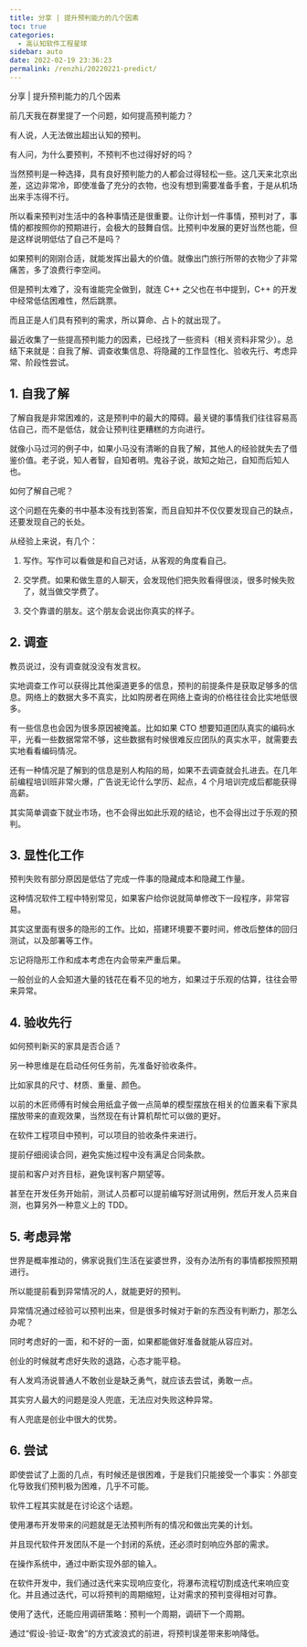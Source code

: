 ```yaml
---
title: 分享 | 提升预判能力的几个因素
toc: true
categories: 
  - 高认知软件工程星球
sidebar: auto
date: 2022-02-19 23:36:23
permalink: /renzhi/20220221-predict/
---
```


分享 | 提升预判能力的几个因素

前几天我在群里提了一个问题，如何提高预判能力？

有人说，人无法做出超出认知的预判。

有人问，为什么要预判，不预判不也过得好好的吗？

当然预判是一种选择，具有良好预判能力的人都会过得轻松一些。这几天来北京出差，这边非常冷，即使准备了充分的衣物，也没有想到需要准备手套，于是从机场出来手冻得不行。

所以看来预判对生活中的各种事情还是很重要。让你计划一件事情，预判对了，事情的都按照你的预期进行，会极大的鼓舞自信。比预判中发展的更好当然也能，但是这样说明低估了自己不是吗？

如果预判的刚刚合适，就能发挥出最大的价值。就像出门旅行所带的衣物少了非常痛苦，多了浪费行李空间。

但是预判太难了，没有谁能完全做到，就连 C++ 之父也在书中提到，C++ 的开发中经常低估困难性，然后跳票。

而且正是人们具有预判的需求，所以算命、占卜的就出现了。

最近收集了一些提高预判能力的因素，已经找了一些资料（相关资料非常少）。总结下来就是：自我了解、调查收集信息、将隐藏的工作显性化、验收先行、考虑异常、阶段性尝试。

## 1. 自我了解

了解自我是非常困难的，这是预判中的最大的障碍。最关键的事情我们往往容易高估自己，而不是低估，就会让预判往更糟糕的方向进行。

就像小马过河的例子中，如果小马没有清晰的自我了解，其他人的经验就失去了借鉴价值。老子说，知人者智，自知者明。鬼谷子说，故知之始己，自知而后知人也。

如何了解自己呢？

这个问题在先秦的书中基本没有找到答案，而且自知并不仅仅要发现自己的缺点，还要发现自己的长处。

从经验上来说，有几个：

1. 写作。写作可以看做是和自己对话，从客观的角度看自己。

2. 交学费。如果和做生意的人聊天，会发现他们把失败看得很淡，很多时候失败了，就当做交学费了。

3. 交个靠谱的朋友。这个朋友会说出你真实的样子。

## 2. 调查 

教员说过，没有调查就没没有发言权。

实地调查工作可以获得比其他渠道更多的信息，预判的前提条件是获取足够多的信息。网络上的数据大多不真实，比如购房者在网络上查询的价格往往会比实地低很多。

有一些信息也会因为很多原因被掩盖。比如如果 CTO 想要知道团队真实的编码水平，光看一些数据常常不够，这些数据有时候很难反应团队的真实水平，就需要去实地看看编码情况。

还有一种情况是了解到的信息是别人构陷的局，如果不去调查就会扎进去。在几年前编程培训班非常火爆，广告说无论什么学历、起点，4 个月培训完成后都能获得高薪。

其实简单调查下就业市场，也不会得出如此乐观的结论，也不会得出过于乐观的预判。

## 3. 显性化工作 

预判失败有部分原因是低估了完成一件事的隐藏成本和隐藏工作量。

这种情况软件工程中特别常见，如果客户给你说就简单修改下一段程序，非常容易。

其实这里面有很多的隐形的工作。比如，搭建环境要不要时间，修改后整体的回归测试，以及部署等工作。

忘记将隐形工作和成本考虑在内会带来严重后果。

一般创业的人会知道大量的钱花在看不见的地方，如果过于乐观的估算，往往会带来异常。

## 4. 验收先行

如何预判新买的家具是否合适？

另一种思维是在启动任何任务前，先准备好验收条件。

比如家具的尺寸、材质、重量、颜色。

以前的木匠师傅有时候会用纸盒子做一点简单的模型摆放在相关的位置来看下家具摆放带来的直观效果，当然现在有计算机帮忙可以做的更好。

在软件工程项目中预判，可以项目的验收条件来进行。

提前仔细阅读合同，避免实施过程中没有满足合同条款。

提前和客户对齐目标，避免误判客户期望等。

甚至在开发任务开始前，测试人员都可以提前编写好测试用例，然后开发人员来自测，也算另外一种意义上的 TDD。

## 5. 考虑异常

世界是概率推动的，佛家说我们生活在娑婆世界，没有办法所有的事情都按照预期进行。

所以能提前看到异常情况的人，就能更好的预判。

异常情况通过经验可以预判出来，但是很多时候对于新的东西没有判断力，那怎么办呢？

同时考虑好的一面，和不好的一面，如果都能做好准备就能从容应对。

创业的时候就考虑好失败的退路，心态才能平稳。

有人发鸡汤说普通人不敢创业是缺乏勇气，就应该去尝试，勇敢一点。

其实穷人最大的问题是没人兜底，无法应对失败这种异常。

有人兜底是创业中很大的优势。

## 6. 尝试

即使尝试了上面的几点，有时候还是很困难，于是我们只能接受一个事实：外部变化导致我们预判极为困难，几乎不可能。

软件工程其实就是在讨论这个话题。

使用瀑布开发带来的问题就是无法预判所有的情况和做出完美的计划。

并且现代软件开发团队不是一个封闭的系统，还必须时刻响应外部的需求。

在操作系统中，通过中断实现外部的输入。

在软件开发中，我们通过迭代来实现响应变化，将瀑布流程切割成迭代来响应变化。并且通过迭代，可以将预判的周期缩短，让对需求的预判变得相对可靠。

使用了迭代，还能应用调研策略：预判一个周期，调研下一个周期。

通过“假设-验证-取舍”的方式波浪式的前进，将预判误差带来影响降低。
